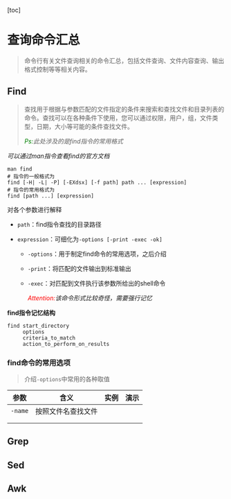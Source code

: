 [toc]

# 查询命令汇总

>   命令行有关文件查询相关的命令汇总，包括文件查询、文件内容查询、输出格式控制等等相关内容。

## Find

>   查找用于根据与参数匹配的文件指定的条件来搜索和查找文件和目录列表的命令。查找可以在各种条件下使用，您可以通过权限，用户，组，文件类型，日期，大小等可能的条件查找文件。 
>
>   *<font color="green">Ps:</font>此处涉及的是find指令的常用格式*
>
>   [^参考find教程]:https://www.cnblogs.com/skynet/archive/2010/12/25/1916873.html

*可以通过man指令查看find的官方文档*

```shell
man find
# 指令的一般格式为
find [-H| -L| -P] [-EXdsx] [-f path] path ... [expression]
# 指令的常用格式为
find [path ...] [expression]
```

对各个参数进行解释

-   `path`：find指令查找的目录路径

-   `expression`：可细化为`-options [-print -exec -ok]`

    -   `-options`：用于制定find命令的常用选项，之后介绍

    -   `-print`：将匹配的文件输出到标准输出

    -   `-exec`：对匹配到文件执行该参数所给出的shell命令

        *<font color="red">Attention:</font>该命令形式比较奇怪，需要强行记忆*

**find指令记忆结构**

```shell
find start_directory
	 options
	 criteria_to_match
	 action_to_perform_on_results
```

### find命令的常用选项

>   介绍`-options`中常用的各种取值

|  参数   |        含义        | 实例 | 演示 |
| :-----: | :----------------: | :--: | :--: |
| `-name` | 按照文件名查找文件 |      |      |
|         |                    |      |      |
|         |                    |      |      |



## Grep

## Sed

## Awk

